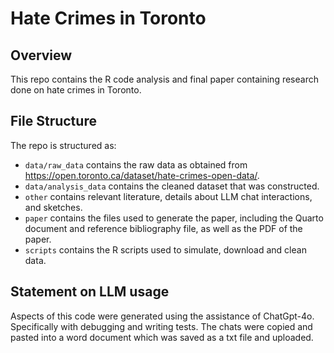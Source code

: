 # Hate Crimes in Toronto

## Overview

This repo contains the R code analysis and final paper containing research done on hate crimes in Toronto.


## File Structure

The repo is structured as:

-   `data/raw_data` contains the raw data as obtained from https://open.toronto.ca/dataset/hate-crimes-open-data/.
-   `data/analysis_data` contains the cleaned dataset that was constructed.
-   `other` contains relevant literature, details about LLM chat interactions, and sketches.
-   `paper` contains the files used to generate the paper, including the Quarto document and reference bibliography file, as well as the PDF of the paper. 
-   `scripts` contains the R scripts used to simulate, download and clean data.


## Statement on LLM usage

Aspects of this code were generated using the assistance of ChatGpt-4o. Specifically with debugging and writing tests. The chats were copied and pasted into a word document which was saved as a txt file and uploaded.

